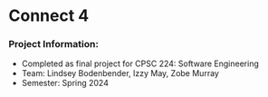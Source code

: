 # Connect 4

### Project Information:
- Completed as final project for CPSC 224: Software Engineering
- Team: Lindsey Bodenbender, Izzy May, Zobe Murray
- Semester: Spring 2024


